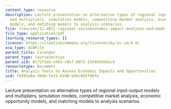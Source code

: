 ```yaml
---
content_type: resource
description: Lecture presentation on alternative types of regional input-output models
  and multipliers, simulation models, competitive market analysis, economic opportunity
  models, and matching models to analysis scenarios.
file: /courses/11-482j-regional-socioeconomic-impact-analyses-and-modeling-fall-2008/fb592a6e36dbfe316190b3bc9d2f9bfe_lec04.pdf
file_type: application/pdf
learning_resource_types: []
license: https://creativecommons.org/licenses/by-nc-sa/4.0/
ocw_type: OCWFile
parent_title: Calendar
parent_type: CourseSection
parent_uid: 6c72f3eb-c661-c8cf-b972-1354bd26dac4
resourcetype: Document
title: Analysis Tools to Assess Economic Impacts and Opportunities
uid: fb592a6e-36db-fe31-6190-b3bc9d2f9bfe
---
```

Lecture presentation on alternative types of regional input-output models and multipliers, simulation models, competitive market analysis, economic opportunity models, and matching models to analysis scenarios.